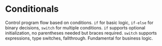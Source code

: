 # Conditionals

Control program flow based on conditions. `if` for basic logic, `if-else` for binary decisions, `switch` for multiple conditions. `if` supports optional initialization, no parentheses needed but braces required. `switch` supports expressions, type switches, fallthrough. Fundamental for business logic.